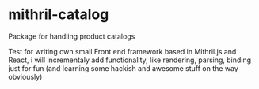 # mithril-catalog
Package for handling product catalogs


Test for writing own small Front end framework based in Mithril.js and React, i will incrementaly add functionality, like rendering, parsing, binding
just for fun (and learning some hackish and awesome stuff on the way obviously)
